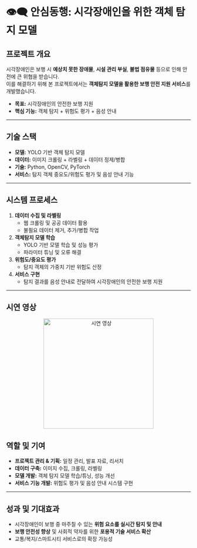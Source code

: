 # 👁‍🗨 안심동행: 시각장애인을 위한 객체 탐지 모델

##  프로젝트 개요
시각장애인은 보행 시 **예상치 못한 장애물**, **시설 관리 부실**, **불법 점유물** 등으로 인해 안전에 큰 위협을 받습니다.  
이를 해결하기 위해 본 프로젝트에서는 **객체탐지 모델을 활용한 보행 안전 지원 서비스**를 개발했습니다.  

- **목표:** 시각장애인의 안전한 보행 지원  
- **핵심 기능:** 객체 탐지 + 위험도 평가 + 음성 안내  

---

##  기술 스택
- **모델:** YOLO 기반 객체 탐지 모델  
- **데이터:** 이미지 크롤링 + 라벨링 + 데이터 정제/병합  
- **기술:** Python, OpenCV, PyTorch  
- **서비스:** 탐지 객체 중요도/위험도 평가 및 음성 안내 기능  

---

##  시스템 프로세스
1. **데이터 수집 및 라벨링**
   - 웹 크롤링 및 공공 데이터 활용
   - 불필요 데이터 제거, 추가/병합 작업
2. **객체탐지 모델 학습**
   - YOLO 기반 모델 학습 및 성능 평가
   - 파라미터 튜닝 및 오류 해결
3. **위험도/중요도 평가**
   - 탐지 객체의 가중치 기반 위험도 산정
4. **서비스 구현**
   - 탐지 결과를 음성 안내로 전달하여 시각장애인의 안전한 보행 지원  

---
## 시연 영상

<p align="center">
  <img src="https://github.com/user-attachments/assets/b34d1c13-9d25-4c8c-95e9-d9224974ff90" 
       alt="시연 영상" width="300"/>
</p>


##  역할 및 기여
- **프로젝트 관리 & 기획:** 일정 관리, 발표 자료, 리서치
- **데이터 구축:** 이미지 수집, 크롤링, 라벨링
- **모델 개발:** 객체 탐지 모델 학습/튜닝, 성능 개선
- **서비스 기능 개발:** 위험도 평가 및 음성 안내 시스템 구현  

---

##  성과 및 기대효과
- 시각장애인이 보행 중 마주칠 수 있는 **위험 요소를 실시간 탐지 및 안내**  
- **보행 안전성 향상** 및 사회적 약자를 위한 **포용적 기술 서비스 확산**  
- 교통/복지/스마트시티 서비스로의 확장 가능성  

